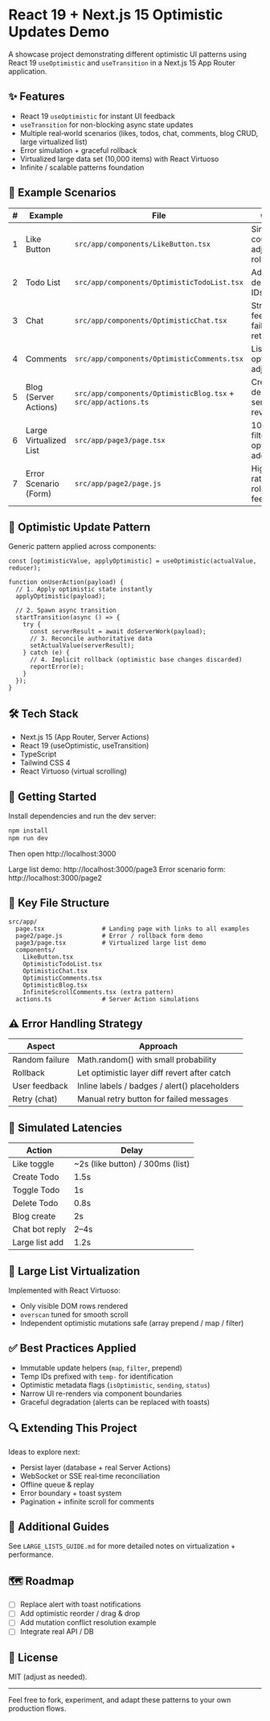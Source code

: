 # React 19 + Next.js 15 Optimistic Updates Demo

A showcase project demonstrating different optimistic UI patterns using React 19 `useOptimistic` and `useTransition` in a Next.js 15 App Router application.

## ✨ Features
- React 19 `useOptimistic` for instant UI feedback
- `useTransition` for non-blocking async state updates
- Multiple real‑world scenarios (likes, todos, chat, comments, blog CRUD, large virtualized list)
- Error simulation + graceful rollback
- Virtualized large data set (10,000 items) with React Virtuoso
- Infinite / scalable patterns foundation

## 📂 Example Scenarios
| # | Example | File | Concepts |
| - | ------- | ---- | -------- |
| 1 | Like Button | `src/app/components/LikeButton.tsx` | Single action, count adjustment, rollback |
| 2 | Todo List | `src/app/components/OptimisticTodoList.tsx` | Add / toggle / delete, temp IDs |
| 3 | Chat | `src/app/components/OptimisticChat.tsx` | Streaming feel, sending / failed states, retry |
| 4 | Comments | `src/app/components/OptimisticComments.tsx` | List prepend, optimistic like adjust |
| 5 | Blog (Server Actions) | `src/app/components/OptimisticBlog.tsx` + `src/app/actions.ts` | Create / like / delete with server revalidation |
| 6 | Large Virtualized List | `src/app/page3/page.tsx` | 10K items, filters, search, optimistic add/like/delete |
| 7 | Error Scenario (Form) | `src/app/page2/page.js` | High failure rate, optimistic rollback, UI feedback |

## 🧠 Optimistic Update Pattern
Generic pattern applied across components:
```tsx
const [optimisticValue, applyOptimistic] = useOptimistic(actualValue, reducer);

function onUserAction(payload) {
  // 1. Apply optimistic state instantly
  applyOptimistic(payload);

  // 2. Spawn async transition
  startTransition(async () => {
    try {
      const serverResult = await doServerWork(payload);
      // 3. Reconcile authoritative data
      setActualValue(serverResult);
    } catch (e) {
      // 4. Implicit rollback (optimistic base changes discarded)
      reportError(e);
    }
  });
}
```

## 🛠 Tech Stack
- Next.js 15 (App Router, Server Actions)
- React 19 (useOptimistic, useTransition)
- TypeScript
- Tailwind CSS 4
- React Virtuoso (virtual scrolling)

## 🚀 Getting Started
Install dependencies and run the dev server:
```bash
npm install
npm run dev
```
Then open http://localhost:3000

Large list demo: http://localhost:3000/page3
Error scenario form: http://localhost:3000/page2

## 📁 Key File Structure
```
src/app/
  page.tsx                # Landing page with links to all examples
  page2/page.js           # Error / rollback form demo
  page3/page.tsx          # Virtualized large list demo
  components/
    LikeButton.tsx
    OptimisticTodoList.tsx
    OptimisticChat.tsx
    OptimisticComments.tsx
    OptimisticBlog.tsx
    InfiniteScrollComments.tsx (extra pattern)
  actions.ts              # Server Action simulations
```

## ⚠️ Error Handling Strategy
| Aspect | Approach |
| ------ | -------- |
| Random failure | Math.random() with small probability |
| Rollback | Let optimistic layer diff revert after catch |
| User feedback | Inline labels / badges / alert() placeholders |
| Retry (chat) | Manual retry button for failed messages |

## 🧪 Simulated Latencies
| Action | Delay |
| ------ | ----- |
| Like toggle | ~2s (like button) / 300ms (list) |
| Create Todo | 1.5s |
| Toggle Todo | 1s |
| Delete Todo | 0.8s |
| Blog create | 2s |
| Chat bot reply | 2–4s |
| Large list add | 1.2s |

## 🧩 Large List Virtualization
Implemented with React Virtuoso:
- Only visible DOM rows rendered
- `overscan` tuned for smooth scroll
- Independent optimistic mutations safe (array prepend / map / filter)

## ✅ Best Practices Applied
- Immutable update helpers (`map`, `filter`, prepend)
- Temp IDs prefixed with `temp-` for identification
- Optimistic metadata flags (`isOptimistic`, `sending`, `status`)
- Narrow UI re-renders via component boundaries
- Graceful degradation (alerts can be replaced with toasts)

## 🔍 Extending This Project
Ideas to explore next:
- Persist layer (database + real Server Actions)
- WebSocket or SSE real‑time reconciliation
- Offline queue & replay
- Error boundary + toast system
- Pagination + infinite scroll for comments

## 📖 Additional Guides
See `LARGE_LISTS_GUIDE.md` for more detailed notes on virtualization + performance.

## 🗺 Roadmap
- [ ] Replace alert with toast notifications
- [ ] Add optimistic reorder / drag & drop
- [ ] Add mutation conflict resolution example
- [ ] Integrate real API / DB

## 📝 License
MIT (adjust as needed).

---
Feel free to fork, experiment, and adapt these patterns to your own production flows.
